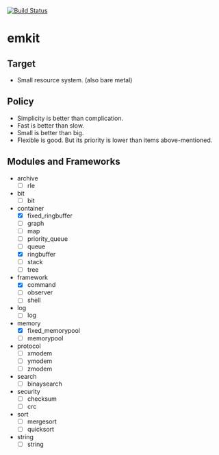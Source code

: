 [![Build Status](https://travis-ci.org/ryochack/emkit.svg)](https://travis-ci.org/ryochack/emkit)

emkit
======

## Target
- Small resource system. (also bare metal)

## Policy
- Simplicity is better than complication.
- Fast is better than slow.
- Small is better than big.
- Flexible is good. But its priority is lower than items above-mentioned.

## Modules and Frameworks
- archive
	- [ ] rle
- bit
	- [ ] bit
- container
	- [x] fixed_ringbuffer
	- [ ] graph
	- [ ] map
	- [ ] priority_queue
	- [ ] queue
	- [x] ringbuffer
	- [ ] stack
	- [ ] tree
- framework
	- [x] command
	- [ ] observer
	- [ ] shell
- log
	- [ ] log
- memory
	- [x] fixed_memorypool
	- [ ] memorypool
- protocol
	- [ ] xmodem
	- [ ] ymodem
	- [ ] zmodem
- search
	- [ ] binaysearch
- security
	- [ ] checksum
	- [ ] crc
- sort
	- [ ] mergesort
	- [ ] quicksort
- string
	- [ ] string
